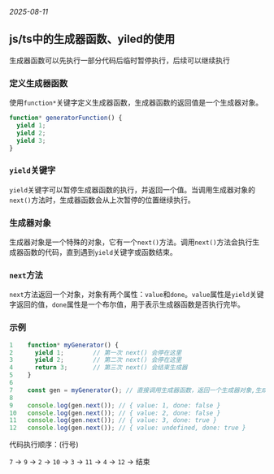 *2025-08-11*

## js/ts中的生成器函数、yiled的使用

生成器函数可以先执行一部分代码后临时暂停执行，后续可以继续执行

### 定义生成器函数

使用`function*`关键字定义生成器函数，生成器函数的返回值是一个生成器对象。

```js
function* generatorFunction() {
  yield 1;
  yield 2;
  yield 3;
}
```

### `yield`关键字

`yield`关键字可以暂停生成器函数的执行，并返回一个值。当调用生成器对象的`next()`方法时，生成器函数会从上次暂停的位置继续执行。

### 生成器对象

生成器对象是一个特殊的对象，它有一个`next()`方法。调用`next()`方法会执行生成器函数的代码，直到遇到`yield`关键字或函数结束。

### `next`方法

`next`方法返回一个对象，对象有两个属性：`value`和`done`。`value`属性是`yield`关键字返回的值，`done`属性是一个布尔值，用于表示生成器函数是否执行完毕。

### 示例

```js
1    function* myGenerator() {
2      yield 1;        // 第一次 next() 会停在这里
3      yield 2;        // 第二次 next() 会停在这里
4      return 3;       // 第三次 next() 会结束生成器
5    }
6    
7    const gen = myGenerator(); // 直接调用生成器函数，返回一个生成器对象,生成器函数体中的代码不会执行，直到第一次调用next方法
8    
9    console.log(gen.next()); // { value: 1, done: false }
10   console.log(gen.next()); // { value: 2, done: false }
11   console.log(gen.next()); // { value: 3, done: true }
12   console.log(gen.next()); // { value: undefined, done: true }
```

代码执行顺序：(行号)

`7` -> `9` -> `2` -> `10` -> `3` -> `11` -> `4` -> `12` -> 结束